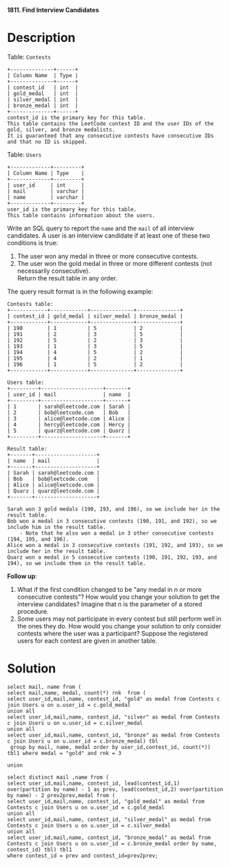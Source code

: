 **1811. Find Interview Candidates**

# Description

Table: ``Contests``

```
+--------------+------+
| Column Name  | Type |
+--------------+------+
| contest_id   | int  |
| gold_medal   | int  |
| silver_medal | int  |
| bronze_medal | int  |
+--------------+------+
contest_id is the primary key for this table.
This table contains the LeetCode contest ID and the user IDs of the gold, silver, and bronze medalists.
It is guaranteed that any consecutive contests have consecutive IDs and that no ID is skipped.
```

Table: ``Users``

```
+-------------+---------+
| Column Name | Type    |
+-------------+---------+
| user_id     | int     |
| mail        | varchar |
| name        | varchar |
+-------------+---------+
user_id is the primary key for this table.
This table contains information about the users.
```

Write an SQL query to report the ``name`` and the ``mail`` of all interview candidates. A user is an interview candidate if at least one of these two conditions is true:

1. The user won any medal in three or more consecutive contests.
2. The user won the gold medal in three or more different contests (not necessarily consecutive).\
Return the result table in any order.

The query result format is in the following example:

```
Contests table:
+------------+------------+--------------+--------------+
| contest_id | gold_medal | silver_medal | bronze_medal |
+------------+------------+--------------+--------------+
| 190        | 1          | 5            | 2            |
| 191        | 2          | 3            | 5            |
| 192        | 5          | 2            | 3            |
| 193        | 1          | 3            | 5            |
| 194        | 4          | 5            | 2            |
| 195        | 4          | 2            | 1            |
| 196        | 1          | 5            | 2            |
+------------+------------+--------------+--------------+

Users table:
+---------+--------------------+-------+
| user_id | mail               | name  |
+---------+--------------------+-------+
| 1       | sarah@leetcode.com | Sarah |
| 2       | bob@leetcode.com   | Bob   |
| 3       | alice@leetcode.com | Alice |
| 4       | hercy@leetcode.com | Hercy |
| 5       | quarz@leetcode.com | Quarz |
+---------+--------------------+-------+

Result table:
+-------+--------------------+
| name  | mail               |
+-------+--------------------+
| Sarah | sarah@leetcode.com |
| Bob   | bob@leetcode.com   |
| Alice | alice@leetcode.com |
| Quarz | quarz@leetcode.com |
+-------+--------------------+

Sarah won 3 gold medals (190, 193, and 196), so we include her in the result table.
Bob won a medal in 3 consecutive contests (190, 191, and 192), so we include him in the result table.
    - Note that he also won a medal in 3 other consecutive contests (194, 195, and 196).
Alice won a medal in 3 consecutive contests (191, 192, and 193), so we include her in the result table.
Quarz won a medal in 5 consecutive contests (190, 191, 192, 193, and 194), so we include them in the result table.
```

**Follow up**:

1. What if the first condition changed to be "any medal in n or more consecutive contests"? How would you change your solution to get the interview candidates? Imagine that n is the parameter of a stored procedure.
2. Some users may not participate in every contest but still perform well in the ones they do. How would you change your solution to only consider contests where the user was a participant? Suppose the registered users for each contest are given in another table.


# Solution

```
select mail, name from (
select mail,name, medal, count(*) rnk  from (
select user_id,mail,name, contest_id, "gold" as medal from Contests c join Users u on u.user_id = c.gold_medal
union all
select user_id,mail,name, contest_id, "silver" as medal from Contests c join Users u on u.user_id = c.silver_medal
union all
select user_id,mail,name, contest_id, "bronze" as medal from Contests c join Users u on u.user_id = c.bronze_medal) tbl
 group by mail, name, medal order by user_id,contest_id, count(*)) tbl1 where medal = "gold" and rnk = 3

union

select distinct mail ,name from (
select user_id,mail,name, contest_id, lead(contest_id,1) over(partition by name) - 1 as prev, lead(contest_id,2) over(partition by name) - 2 prev2prev,medal from (
select user_id,mail,name, contest_id, "gold_medal" as medal from Contests c join Users u on u.user_id = c.gold_medal
union all
select user_id,mail,name, contest_id, "silver_medal" as medal from Contests c join Users u on u.user_id = c.silver_medal
union all
select user_id,mail,name, contest_id, "bronze_medal" as medal from Contests c join Users u on u.user_id = c.bronze_medal order by name, contest_id) tbl) tbl1
where contest_id = prev and contest_id=prev2prev;
```
